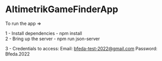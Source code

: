 # AltimetrikGameFinderApp


To run the app =>

1 - Install dependencies - npm install <br>
2 - Bring up the server -  npm run json-server

3 - Credentials to access:
Email: bfeda-test-2022@gmail.com
Password: Bfeda.2022

